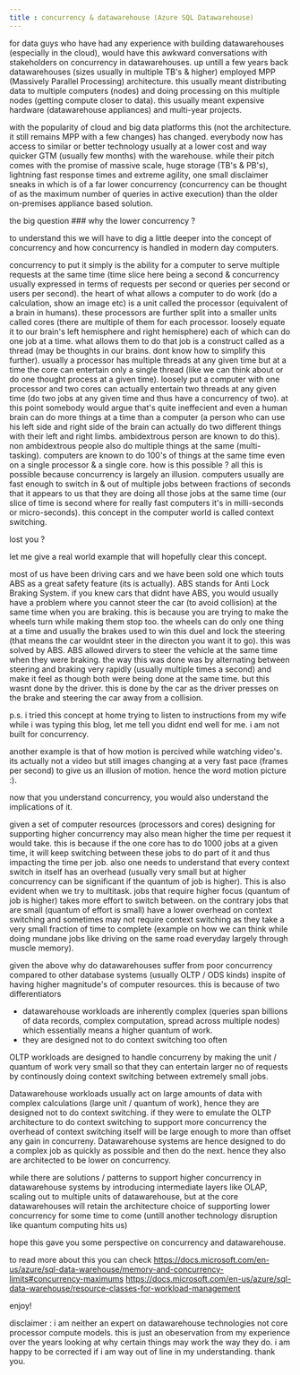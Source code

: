 ```yaml
---
title : concurrency & datawarehouse (Azure SQL Datawarehouse)
---
```



for data guys who have had any experience with building datawarehouses (especially in the cloud), would have this awkward conversations with stakeholders on concurrency in datawarehouses. up untill a few years back datawarehouses (sizes usually in multiple TB's & higher) employed MPP (Massively Parallel Processing) architecture. this usually meant distributing data to multiple computers (nodes) and doing processing on this multiple nodes (getting compute closer to data). this usually meant expensive hardware (datawarehouse appliances) and multi-year projects.

with the popularity of cloud and big data platforms this (not the architecture. it still remains MPP with a few changes) has changed. everybody now has access to similar or better technology usually at a lower cost and way quicker GTM (usually few months) with the warehouse. while their pitch comes with the promise of massive scale, huge storage (TB's & PB's), lightning fast response times and extreme agility, one small disclaimer sneaks in which is of a far lower concurrency (concurrency can be thought of as the maximum number of queries in active execution) than the older on-premises appliance based solution.

the big question ### why the lower concurrency ?

to understand this we will have to dig a little deeper into the concept of concurrency and how concurrency is handled in modern day computers.

concurrency to put it simply is the ability for a computer to serve multiple requests at the same time (time slice here being a second & concurrency usually expressed in terms of requests per second or queries per second or users per second). the heart of what allows a computer to do work (do a calculation, show an image etc) is a unit called the processor (equivalent of a brain in humans). these processors are further split into a smaller units called cores (there are multiple of them for each processor. loosely equate it to our brain's left hemisphere and right hemisphere) each of which can do one job at a time. what allows them to do that job is a construct called as a thread (may be thoughts in our brains. dont know how to simplify this further). usually a processor has multiple threads at any given time but at a time the core can entertain only a single thread (like we can think about or do one thought process at a given time). loosely put a computer with one processor and two cores can actually entertain two threads at any given time (do two jobs at any given time and thus have a concurrency of two). 
at this point somebody would argue that's quite ineffecient and even a human brain can do more things at a time than a computer (a person who can use his left side and right side of the brain can actually do two different things with their left and right limbs. ambidextrous person are known to do this). non ambidextrous people also do multiple things at the same (multi-tasking). computers are known to do 100's of things at the same time even on a single processor & a single core. how is this possible ?
all this is possible because concurrency is largely an illusion. computers usually are fast enough to switch in & out of multiple jobs between fractions of seconds that it appears to us that they are doing all those jobs at the same time (our slice of time is second where for really fast computers it's in milli-seconds or micro-seconds). this concept in the computer world is called context switching.

lost you ?

let me give a real world example that will hopefully clear this concept.

most of us have been driving cars and we have been sold one which touts ABS as a great safety feature (its is actually). ABS stands for Anti Lock Braking System. if you knew cars that didnt have ABS, you would usually have a problem where you cannot steer the car (to avoid collision) at the same time when you are braking. this is because you are trying to make the wheels turn while making them stop too. the wheels can do only one thing at a time and usually the brakes used to win this duel and lock the steering (that means the car wouldnt steer in the directon you want it to go). this was solved by ABS. ABS allowed dirvers to steer the vehicle at the same time when they were braking. the way this was done was by alternating between steering and braking very rapidly (usually multiple times a second) and make it feel as though both were being done at the same time. but this wasnt done by the driver. this is done by the car as the driver presses on the brake and steering the car away from a collision.

p.s. i tried this concept at home trying to listen to instructions from my wife while i was typing this blog, let me tell you didnt end well for me. i am not built for concurrency.

another example is that of how motion is percived while watching video's. its actually not a video but still images changing at a very fast pace (frames per second) to give us an illusion of motion. hence the word motion picture :).

now that you understand concurrency, you would also understand the implications of it.

given a set of computer resources (processors and cores) designing for supporting higher concurrency may also mean higher the time per request it would take. this is because if the one core has to do 1000 jobs at a given time, it will keep switching between these jobs to do part of it and thus impacting the time per job. also one needs to understand that every context switch in itself has an overhead (usually very small but at higher concurrency can be significant if the quantum of job is higher). This is also evident when we try to multitask. jobs that require higher focus (quantum of job is higher) takes more effort to switch between. on the contrary jobs that are small (quantum of effort is small) have a lower overhead on context switching and sometimes may not require context switching as they take a very small fraction of time to complete (example on how we can think while doing mundane jobs like driving on the same road everyday largely through muscle memory).

given the above why do datawarehouses suffer from poor concurrency compared to other database systems (usually OLTP / ODS kinds) inspite of having higher magnitude's of computer resources. this is because of two differentiators

- datawarehouse workloads are inherently complex (queries span billions of data records, complex computation, spread across multiple nodes) which essentially means a higher quantum of work.
- they are designed not to do context switching too often

OLTP workloads are designed to handle concurreny by making the unit / quantum of work very small so that they can entertain larger no of requests by continously doing context switching between extremely small jobs.

Datawarehouse workloads usually act on large amounts of data with complex calculations (large unit / quantum of work), hence they are designed not to do context switching. if they were to emulate the OLTP architecture to do context switching to support more concurrency the overhead of context switching itself will be large enough to more than offset any gain in concurreny. Datawarehouse systems are hence designed to do a complex job as quickly as possible and then do the next. hence they also are architected to be lower on concurrency.

while there are solutions / patterns to support higher concurrency in datawarehouse systems by introducing intermediate layers like OLAP, scaling out to multiple units of datawarehouse, but at the core datawarehouses will retain the architecture choice of supporting lower concurrency for some time to come (untill another technology disruption like quantum computing hits us)

hope this gave you some perspective on concurrency and datawarehouse.

to read more about this you can check <https://docs.microsoft.com/en-us/azure/sql-data-warehouse/memory-and-concurrency-limits#concurrency-maximums> <https://docs.microsoft.com/en-us/azure/sql-data-warehouse/resource-classes-for-workload-management>

enjoy!

disclaimer : i am neither an expert on datawarehouse technologies not core processor compute models. this is just an obeservation from my experience over the years looking at why certain things may work the way they do. i am happy to be corrected if i am way out of line in my understanding. thank you.